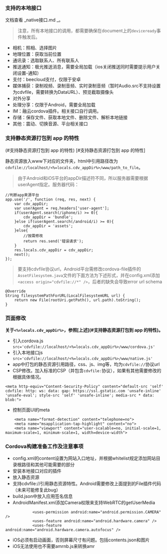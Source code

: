 ### 支持的本地接口
文档查看 _native接口.md _。
> 注意，所有本地接口的调用，都需要确保在document上的`deviceready`事件触发后。

* 相机：照相、选择图片
* 地理位置：获取当前位置
* 通讯录：选取联系人、所有联系人
* 推送通知：极光推送消息，需要全局加载（ios关闭推送同时需要提示用户关闭设置-通知<!--，silent-push功能无用-->）
* 支付：beecloud支付，仅限于安卓
* 媒体捕获：录制视频、录制音频、实时录制音频（暂时Audio.src不支持设置为cdvfile，需要转换为DataURL）、预览截取摄像头
* 对外分享
* 处理分享：仅限于Android，需要全局加载
* IM：融云cordova插件。相关接口自行调用。
* 存储：保存文件、获取本地文件、删除文件、解析本地链接
* 其他：震动、切换音源、平台相关接口

<a name="支持静态资源打包到 app 的特性"></a>
### 支持静态资源打包到 app 的特性 
(#支持静态资源打包到 app 的特性) 
[#支持静态资源打包到 app 的特性]

静态资源放入www下对应的文件夹，html中引用路径改为`cdvfile://localhost/<%=locals.cdv_appDir%>/www/path_to_file`。
>由于Android和iOS平台的appDir描述符不同，所以服务器需要根据userAgent指定。服务器代码：
```
//判断app来源平台
app.use('/', function (req, res, next) {
	var cdv_appDir;
	var userAgent = req.headers['user-agent'];
	if(userAgent.search(/iphone/i) >= 0){
		cdv_appDir = 'bundle';
	}else if(userAgent.search(/android/i) >= 0){
		cdv_appDir = 'assets';
	}else{
		//按需修改
		return res.send('错误请求');
	}
	res.locals.cdv_appDir = cdv_appDir;
	next();
});

```

> 要支持cdvfile协议url，Android平台需修改cordova-file插件的`AssetFilesystem.java`文件的下面方法为下述形式，并在config.xml添加`<access origin="cdvfile://*" />`，后者的缺失会导致error url schema

```
@Override
String filesystemPathForURL(LocalFilesystemURL url) {
    return new File(rootUri.getPath(), url.path).toString();
}
```

### 页面修改
__关于`<%=locals.cdv_appDir%>`，参照[上述](#支持静态资源打包到 app 的特性)。__

* 引入cordova.js `src='cdvfile://localhost/<%=locals.cdv_appDir%>/www/cordova.js'`
* 引入本地接口js `src='cdvfile://localhost/<%=locals.cdv_appDir%>/www/native.js'`
* app中打包的静态资源引用路径，css、js、img等，均为`cdvfile://`协议url
* CSP修改。加入标准的CSP（并包含`cdvfile:`协议），如果有其他需要修改的根据具体情况。
```
<meta http-equiv="Content-Security-Policy" content="default-src 'self' cdvfile: http: ws: data: gap: https://ssl.gstatic.com 'unsafe-inline' 'unsafe-eval'; style-src 'self' 'unsafe-inline'; media-src * data: blob:">
```
* 控制页面UI的meta
```
	<meta name="format-detection" content="telephone=no">
	<meta name="msapplication-tap-highlight" content="no">
	<meta name="viewport" content="user-scalable=no, initial-scale=1, maximum-scale=1, minimum-scale=1, width=device-width">

```

### Cordova构建准备工作及注意事项
* config.xml的content设置为网站入口地址，并根据whitelist规定添加网站目录根路径和其他可能需要的部分
* 安装本地接口对应的插件
* 放入静态资源
* 支持cdvfile://引用静态资源特性。Android需要修改上面提到的File插件代码（未来可能修复此bug）
* build.json中放入应用签名信息
* AndroidManifest.xml添加Camera权限来支持WebRTC的getUserMedia
```
            <uses-permission android:name="android.permission.CAMERA" />
            <uses-feature android:name="android.hardware.camera" />
            <uses-feature android:name="android.hardware.camera.autofocus" />
```
* iOS必须有启动画面，否则屏幕尺寸有问题。包括contents.json和图片
* iOS无法使用也不需要amrnb.js来转换amr